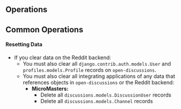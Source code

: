 Operations
---

## Common Operations

#### Resetting Data
 - If you clear data on the Reddit backend:
   - You must also clear all `django.contrib.auth.models.User` and `profiles.models.Profile` records on `open-discussions`.
   - You must also clear all integrating applications of any data that references objects in `open-discussions` or the Reddit backend:
     - **MicroMasters:**
       - Delete all `discussions.models.DiscussionUser` records
       - Delete all `discussions.models.Channel` records
